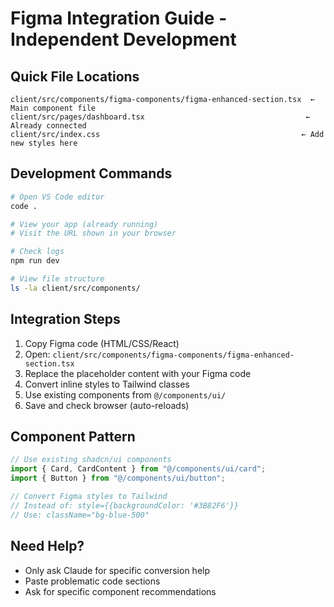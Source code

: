 # Figma Integration Guide - Independent Development

## Quick File Locations
```
client/src/components/figma-components/figma-enhanced-section.tsx  ← Main component file
client/src/pages/dashboard.tsx                                    ← Already connected
client/src/index.css                                             ← Add new styles here
```

## Development Commands
```bash
# Open VS Code editor
code .

# View your app (already running)
# Visit the URL shown in your browser

# Check logs
npm run dev

# View file structure
ls -la client/src/components/
```

## Integration Steps
1. Copy Figma code (HTML/CSS/React)
2. Open: `client/src/components/figma-components/figma-enhanced-section.tsx`
3. Replace the placeholder content with your Figma code
4. Convert inline styles to Tailwind classes
5. Use existing components from `@/components/ui/`
6. Save and check browser (auto-reloads)

## Component Pattern
```jsx
// Use existing shadcn/ui components
import { Card, CardContent } from "@/components/ui/card";
import { Button } from "@/components/ui/button";

// Convert Figma styles to Tailwind
// Instead of: style={{backgroundColor: '#3B82F6'}}
// Use: className="bg-blue-500"
```

## Need Help?
- Only ask Claude for specific conversion help
- Paste problematic code sections
- Ask for specific component recommendations